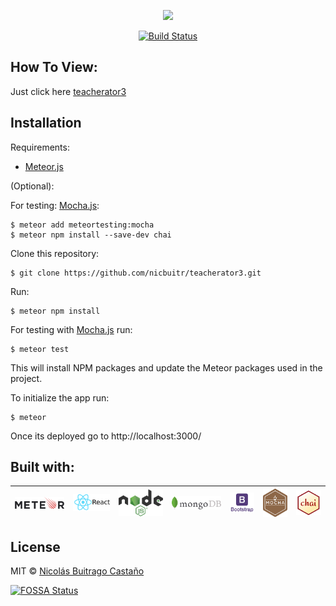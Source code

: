 <p align="center">
    <a href="../../"><img src="public/img/logo.png" ></a>
</p>

<p align="center">
    <a href="https://travis-ci.com/nicbuitr/teacherator3">
        <img src="https://travis-ci.com/nicbuitr/teacherator3.svg?branch=master" alt="Build Status">
    </a>
</p>

## How To View:

Just click here [teacherator3](https://teacherator3.herokuapp.com)

## Installation

Requirements:

- [Meteor.js](https://www.meteor.com/install)

(Optional):

For testing: [Mocha.js](https://mochajs.org/):

    $ meteor add meteortesting:mocha
    $ meteor npm install --save-dev chai

Clone this repository:

    $ git clone https://github.com/nicbuitr/teacherator3.git

Run:

    $ meteor npm install
    
For testing with [Mocha.js](https://mochajs.org/) run:

    $ meteor test

This will install NPM packages and update the Meteor packages used in the project.

To initialize the app run:

    $ meteor
    
Once its deployed go to http://localhost:3000/


## Built with:

[![Meteor](https://github.com/nicbuitr/f/blob/master/meteor.png)](https://www.meteor.com/) | [![React](https://github.com/nicbuitr/f/blob/master/react.png)](https://reactjs.org/)  | [![Node](https://github.com/nicbuitr/f/blob/master/node.png)](https://nodejs.org) | [![MongoDB](https://github.com/nicbuitr/f/blob/master/mongo.png)](https://www.mongodb.com/)  | [![Bootstrap](https://github.com/nicbuitr/f/blob/master/bootstrap3.png)](https://getbootstrap.com/) | [![Mocha](https://github.com/nicbuitr/f/blob/master/mocha.png)](https://mochajs.org/) | [![Chai](https://github.com/nicbuitr/f/blob/master/chai.png)](https://www.chaijs.com/)
:---:|:---:|:---:|:---:|:---:|:---:|:---:


## License

MIT © [Nicolás Buitrago Castaño](https://github.com/nicbuitr)

[![FOSSA Status](https://app.fossa.io/api/projects/git%2Bgithub.com%2Fnicbuitr%2Fteacherator3.svg?type=large)](https://app.fossa.io/projects/git%2Bgithub.com%2Fnicbuitr%2Fteacherator3?ref=badge_large)

